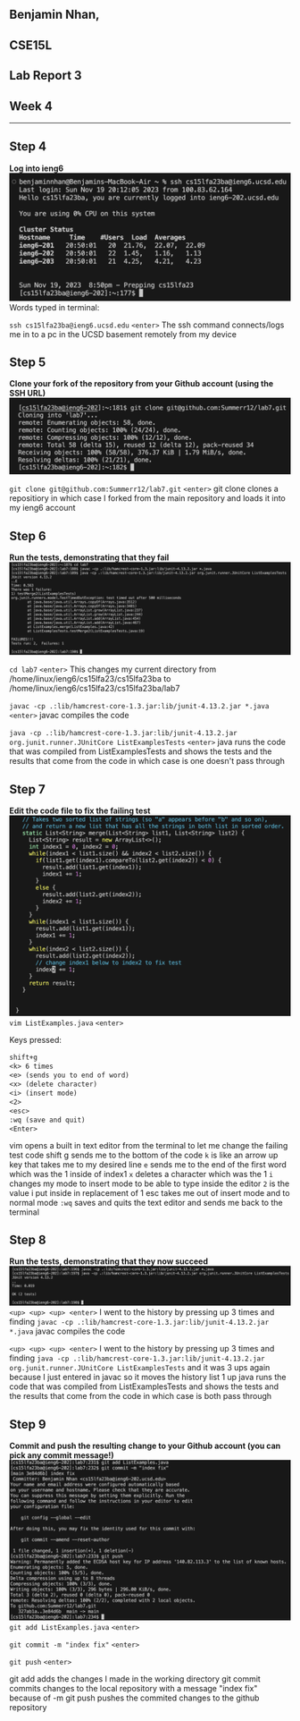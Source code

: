 ## Benjamin Nhan, 
## CSE15L
## Lab Report 3
## Week 4
---

## Step 4
**Log into ieng6**
![Image](baselines4.png)
Words typed in terminal:

`ssh cs15lfa23ba@ieng6.ucsd.edu`
`<enter>`
The ssh command connects/logs me in to a pc in the UCSD basement remotely from my device

## Step 5
**Clone your fork of the repository from your Github account (using the SSH URL)**
![Image](baselines5.png)

`git clone git@github.com:Summerr12/lab7.git`
`<enter>`
git clone clones a repositiory in which case I forked from the main repository and loads it into my ieng6 account

## Step 6
**Run the tests, demonstrating that they fail**
![Image](baselines6.png)

`cd lab7` 
`<enter>`
This changes my current directory from /home/linux/ieng6/cs15lfa23/cs15lfa23ba to /home/linux/ieng6/cs15lfa23/cs15lfa23ba/lab7

`javac -cp .:lib/hamcrest-core-1.3.jar:lib/junit-4.13.2.jar *.java` 
`<enter>`
javac compiles the code

`java -cp .:lib/hamcrest-core-1.3.jar:lib/junit-4.13.2.jar org.junit.runner.JUnitCore ListExamplesTests` 
`<enter>`
java runs the code that was compiled from ListExamplesTests and shows the tests and the results that come from the code in which case is one doesn't pass through

## Step 7
**Edit the code file to fix the failing test**
![Image](baselines7.png)
`vim ListExamples.java` `<enter>`

Keys pressed:
```
shift+g
<k> 6 times
<e> (sends you to end of word)
<x> (delete character)
<i> (insert mode)
<2>
<esc>
:wq (save and quit)
<Enter>
```
vim opens a built in text editor from the terminal to let me change the failing test code
shift g sends me to the bottom of the code
`k` is like an arrow up key that takes me to my desired line
`e` sends me to the end of the first word which was the 1 inside of index1
`x` deletes a character which was the 1
`i` changes my mode to insert mode to be able to type inside the editor
`2` is the value i put inside in replacement of 1
esc takes me out of insert mode and to normal mode
`:wq` saves and quits the text editor and sends me back to the terminal


## Step 8
**Run the tests, demonstrating that they now succeed**
![Image](baselines8.png)
`<up> <up> <up> <enter>`
I went to the history by pressing up 3 times and finding `javac -cp .:lib/hamcrest-core-1.3.jar:lib/junit-4.13.2.jar *.java` 
javac compiles the code

`<up> <up> <up> <enter>`
I went to the history by pressing up 3 times and finding `java -cp .:lib/hamcrest-core-1.3.jar:lib/junit-4.13.2.jar org.junit.runner.JUnitCore ListExamplesTests` and it was 3 ups again because I just entered in javac so it moves the history list 1 up
java runs the code that was compiled from ListExamplesTests and shows the tests and the results that come from the code in which case is both pass through

## Step 9
**Commit and push the resulting change to your Github account (you can pick any commit message!)**
![Image](baselines9.png)
`git add ListExamples.java`
`<enter>`

`git commit -m "index fix"`
`<enter>`

`git push`
`<enter>`

git add adds the changes I made in the working directory
git commit commits changes to the local repository with a message "index fix" because of -m
git push pushes the commited changes to the github repository
